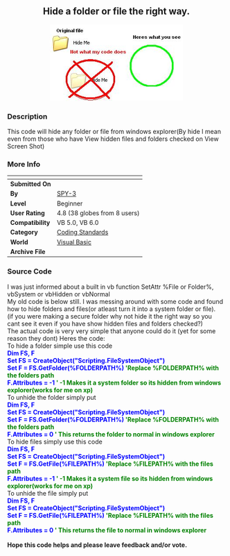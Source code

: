 ﻿<div align="center">

## Hide a folder or file the right way\.

<img src="PIC2005617125385391.JPG">
</div>

### Description

This code will hide any folder or file from windows explorer(By hide I mean even from those who have View hidden files and folders checked on View Screen Shot)
 
### More Info
 


<span>             |<span>
---                |---
**Submitted On**   |
**By**             |[SPY\-3](https://github.com/Planet-Source-Code/PSCIndex/blob/master/ByAuthor/spy-3.md)
**Level**          |Beginner
**User Rating**    |4.8 (38 globes from 8 users)
**Compatibility**  |VB 5\.0, VB 6\.0
**Category**       |[Coding Standards](https://github.com/Planet-Source-Code/PSCIndex/blob/master/ByCategory/coding-standards__1-43.md)
**World**          |[Visual Basic](https://github.com/Planet-Source-Code/PSCIndex/blob/master/ByWorld/visual-basic.md)
**Archive File**   |[](https://github.com/Planet-Source-Code/spy-3-hide-a-folder-or-file-the-right-way__1-61202/archive/master.zip)





### Source Code

I was just informed about a built in vb function SetAttr %File or Folder%, vbSystem or vbHidden or vbNormal<br>My old code is below still.
I was messing around with some code and found how to hide folders and files(or atleast turn it into a system folder or file).<br>(if you were making a secure folder why not hide it the right way so you cant see it even if you have show hidden files and folders checked?)<br> The actual code is very very simple that anyone could do it (yet for some reason they dont) Heres the code:<br>
To hide a folder simple use this code<br><font color="blue"><b>
Dim FS, F<br>
Set FS = CreateObject("Scripting.FileSystemObject")<br>
Set F = FS.GetFolder(%FOLDERPATH%) <font color="green">'Replace %FOLDERPATH% with the folders path</font><br>
F.Attributes = -1 <font color="green">' -1 Makes it a system folder so its hidden from windows explorer(works for me on xp)</font><br>
</font></b>To unhide the folder simply put<br><font color="blue"><b>
Dim FS, F<br>
Set FS = CreateObject("Scripting.FileSystemObject")<br>
Set F = FS.GetFolder(%FOLDERPATH%) <font color="green">'Replace %FOLDERPATH% with the folders path </font><br>
F.Attributes = 0 <font color="green">' This returns the folder to normal in windows explorer</font>
</font></b><br>To hide files simply use this code<br><font color="blue"><b>
Dim FS, F<br>
Set FS = CreateObject("Scripting.FileSystemObject")<br>
Set F = FS.GetFile(%FILEPATH%) <font color="green">'Replace %FILEPATH% with the files path</font><br>
F.Attributes = -1 <font color="green">' -1 Makes it a system file so its hidden from windows explorer(works for me on xp)</font></b><br></font>
To unhide the file simply put<br><font color="blue"><b>
Dim FS, F<br>
Set FS = CreateObject("Scripting.FileSystemObject")<br>
Set F = FS.GetFile(%FILEPATH%) <font color="green">'Replace %FILEPATH% with the files path</font><br>
F.Attributes = 0 <font color="green">' This returns the file to normal in windows explorer</font>
</font></b>
<br><b>
<br>Hope this code helps and please leave feedback and/or vote.</b>

